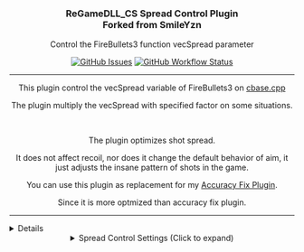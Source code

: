 <h3 align="center">ReGameDLL_CS Spread Control Plugin<br/>Forked from SmileYzn</h3>

<p align="center">Control the FireBullets3 function vecSpread parameter</p>

<p align="center">
    <a href="https://github.com/SmileYzn/spread/issues"><img alt="GitHub Issues" src="https://img.shields.io/github/issues-raw/smileyzn/spread?style=flat-square"></a>
    <a href="https://github.com/SmileYzn/spread/actions"><img alt="GitHub Workflow Status" src="https://img.shields.io/github/actions/workflow/status/SmileYzn/spread/build.yml?branch=main&label=Build&style=flat-square"></a>
</p>

<hr>

<p align="center">This plugin control the vecSpread variable of FireBullets3 on <a href="https://github.com/rehlds/ReGameDLL_CS/blob/master/regamedll/dlls/cbase.cpp#L1268" target="_blank">cbase.cpp</a></p>
<p align="center">The plugin multiply the vecSpread with specified factor on some situations.</p>

<br>

<p align="center">The plugin optimizes shot spread.</p>
<p align="center">It does not affect recoil, nor does it change the default behavior of aim, it just adjusts the insane pattern of shots in the game.</p>
<p align="center">You can use this plugin as replacement for my <a href="https://github.com/smileYzn/accuracyfix" target="_blank">Accuracy Fix Plugin</a>.</p>
<p align="center">Since it is more optmized than accuracy fix plugin.</p>

<hr>

<details>
To install, copy the addons folder to you server's "cstrike/addons" folder such that "cstrike/addons/spread" folder exists and contains both a dll (or .so) and a spread.cfg file.
After that, go to "cstrike/addons/metamod", open "plugins.ini" and add either "win32 addons\spread\spread_mm.dll" or "linux addons/spread/spread_mm.so".
Start your server.
</details>

<details>
  <summary align="center">Spread Control Settings (Click to expand)</summary><br>
    
```
// Spread Control Plugin
// This plugin controls the vecSpread variable of FireBullets3
// https://github.com/rehlds/ReGameDLL_CS/blob/master/regamedll/dlls/cbase.cpp#L1268
//								
// The plugin multiply the vecSpread with specified factor on some situations.
//
// 1. Any value bellow 0.0 will be ignored, which means you just need to set it to -1.0 to ignore that scenario;
// 2. To completly remove spread of weapon shots, you may set everything to -1.0, and set default to 0.0 for all;
// 3. The spread_deadCenterFirstShot cvar works by completely removing the spread to make the first shot go right to the center of the crosshair.
//								
// weapon		Name of the weapon WITHOUT prefix, e.g., ak47.
// in air		pread mitigation while player is airborne.
// moving & standing	Spread mitigation while player is moving and NOT ducking.
// moving & ducking	Spread mitigation while player is moving AND ducking.
// standing still	Spread mitigation while player is NOT moving and NOT ducking.
// ducking still	Spread mitigation while player is NOT moving AND ducking.
// default		Default spread mitigation when the player a settings does not apply to a specific situation, or for other situations not mentioned here.
//
// Usage:	spread_wpn <weapon_name> <in_air> <moving_standing> <moving_ducking> <standing_still> <ducking_still> <default>
// Example:     spread_wpn ak47 -1.0 -1.0 0.8 0.75 0.70 -1.0
//
//      COMMAND  |  WEAPON  |  IN   |  MOVING &  |  MOVING &  |  STANDING  |  DUCKING  |  DEFAULT  |
//                          |  AIR  |  STANDING  |  DUCKING   |   STILL    |   STILL   |           |
//
      spread_wpn    galil     -1.0       -1.0         0.85          0.8         0.7         -1.0
      spread_wpn    ak47      -1.0       -1.0         0.85          0.6         0.5         -1.0
      spread_wpn    scout     -1.0       -1.0         0.85         -1.0        -1.0         -1.0
      spread_wpn    sg55      -1.0       -1.0         0.85          0.85        0.8         -1.0
      spread_wpn    awp       -1.0       -1.0         0.85         -1.0        -1.0         -1.0
      spread_wpn    g3sg1     -1.0       -1.0         0.85         -1.0        -1.0         -1.0
      spread_wpn    famas     -1.0       -1.0         0.85          0.75        0.65        -1.0
      spread_wpn    m4a1      -1.0       -1.0         0.85          0.65        0.55        -1.0
      spread_wpn    aug       -1.0       -1.0         0.85          0.9         0.8         -1.0
      spread_wpn    sg550     -1.0       -1.0         0.85         -1.0        -1.0         -1.0
      spread_wpn    glock     -1.0       -1.0         0.85          0.6         0.5         -1.0
      spread_wpn    usp       -1.0       -1.0         0.85          0.7         0.6         -1.0
      spread_wpn    p228      -1.0       -1.0         0.85          0.6         0.5         -1.0
      spread_wpn    deagle    -1.0       -1.0         0.85         -1.0        -1.0         -1.0
      spread_wpn    elites    -1.0       -1.0         0.85         -1.0        -1.0         -1.0
      spread_wpn    fn57      -1.0       -1.0         0.85         -1.0        -1.0         -1.0
      spread_wpn    mac10     -1.0       -1.0         0.85         -1.0        -1.0         -1.0
      spread_wpn    tmp       -1.0       -1.0         0.85         -1.0        -1.0         -1.0
      spread_wpn    mp5       -1.0       -1.0         0.85          0.8         0.7         -1.0
      spread_wpn    ump45     -1.0       -1.0         0.85         -1.0        -1.0         -1.0
      spread_wpn    p90       -1.0       -1.0         0.85         -1.0        -1.0         -1.0
      spread_wpn    m249      -1.0       -1.0         0.85         -1.0        -1.0         -1.0

      spread_deadCenterFirstShot "1"

```
</details>
